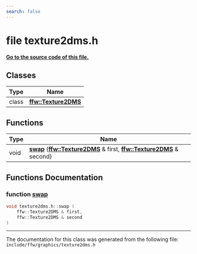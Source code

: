 ```yaml
---
search: false
---
```


# file texture2dms.h

**[Go to the source code of this file.](texture2dms_8h_source.md)**
## Classes

|Type|Name|
|-----|-----|
|class|[**ffw::Texture2DMS**](classffw_1_1_texture2_d_m_s.md)|


## Functions

|Type|Name|
|-----|-----|
|void|[**swap**](texture2dms_8h.md#1a218cdee3f55497b1f0b7497ad2b64310) (**[ffw::Texture2DMS](classffw_1_1_texture2_d_m_s.md)** & first, **[ffw::Texture2DMS](classffw_1_1_texture2_d_m_s.md)** & second) |


## Functions Documentation

### function <a id="1a218cdee3f55497b1f0b7497ad2b64310" href="#1a218cdee3f55497b1f0b7497ad2b64310">swap</a>

```cpp
void texture2dms.h::swap (
    ffw::Texture2DMS & first,
    ffw::Texture2DMS & second
)
```





----------------------------------------
The documentation for this class was generated from the following file: `include/ffw/graphics/texture2dms.h`

